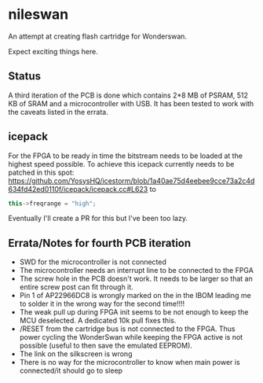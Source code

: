 # nileswan

An attempt at creating flash cartridge for Wonderswan.

Expect exciting things here.

## Status

A third iteration of the PCB is done which contains 2*8 MB of PSRAM, 512 KB of SRAM and a microcontroller with USB. It has been tested to work with the caveats listed in the errata.

## icepack

For the FPGA to be ready in time the bitstream needs to be loaded at the highest speed possible. To achieve this icepack currently needs to be patched in this spot: https://github.com/YosysHQ/icestorm/blob/1a40ae75d4eebee9cce73a2c4d634fd42ed0110f/icepack/icepack.cc#L623 to
```c++
this->freqrange = "high";
```

Eventually I'll create a PR for this but I've been too lazy.

## Errata/Notes for fourth PCB iteration
- SWD for the microcontroller is not connected
- The microcontroller needs an interrupt line to be connected to the FPGA
- The screw hole in the PCB doesn't work. It needs to be larger so that an entire screw post can fit through it.
- Pin 1 of AP22966DC8 is wrongly marked on the in the IBOM leading me to solder it in the wrong way for the second time!!!!
- The weak pull up during FPGA init seems to be not enough to keep the MCU deselected. A dedicated 10k pull fixes this.
- /RESET from the cartridge bus is not connected to the FPGA. Thus power cycling the WonderSwan while keeping the FPGA active is not possible (useful to then save the emulated EEPROM).
- The link on the silkscreen is wrong
- There is no way for the microcontroller to know when main power is connected/it should go to sleep